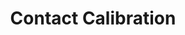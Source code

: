 ---
title: Contact Calibration
order: 1
img:
publications:
  - date: 2018-05-21
    img: /assets/images/contact-calibration-anim.gif
    title: "Self-Calibration of Mobile Manipulator Kinematic and Sensor Extrinsic Parameters Through Contact-Based Interaction"
    authors: Oliver Limoyo, Trevor Ablett, Filip Maric, Luke Volpatti and Jonathan Kelly
    venue: "In Proceedings of the 2018 IEEE International Conference on Robotics and Automation (ICRA), Brisbane, Australia, 21 - 25 May 2018"
    note: "To appear"
    links:
        preprint: https://arxiv.org/abs/1803.06406
        video: https://www.youtube.com/watch?v=cz9UB-BcGA0
---